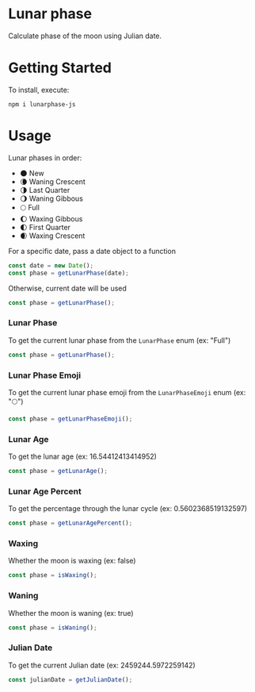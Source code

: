 # Lunar phase

Calculate phase of the moon using Julian date.


# Getting Started

To install, execute:

    npm i lunarphase-js


# Usage

Lunar phases in order:

- 🌑 New
- 🌘 Waning Crescent
- 🌗 Last Quarter
- 🌖 Waning Gibbous
- 🌕 Full
- 🌔 Waxing Gibbous
- 🌓 First Quarter
- 🌒 Waxing Crescent

For a specific date, pass a date object to a function

```js
const date = new Date();
const phase = getLunarPhase(date);
```

Otherwise, current date will be used

```js
const phase = getLunarPhase();
```

### Lunar Phase

To get the current lunar phase from the `LunarPhase` enum (ex: "Full")

```js
const phase = getLunarPhase();
```

### Lunar Phase Emoji

To get the current lunar phase emoji from the `LunarPhaseEmoji` enum (ex: "🌕")

```js
const phase = getLunarPhaseEmoji();
```

### Lunar Age

To get the lunar age (ex: 16.54412413414952)

```js
const phase = getLunarAge();
```

### Lunar Age Percent

To get the percentage through the lunar cycle (ex: 0.5602368519132597)

```js
const phase = getLunarAgePercent();
```

### Waxing

Whether the moon is waxing (ex: false)

```js
const phase = isWaxing();
```

### Waning

Whether the moon is waning (ex: true)

```js
const phase = isWaning();
```

### Julian Date

To get the current Julian date (ex: 2459244.5972259142)

```js
const julianDate = getJulianDate();
```
